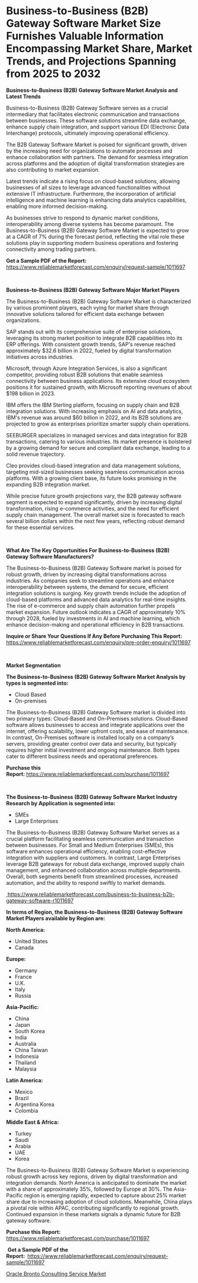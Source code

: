<p><h1>Business-to-Business (B2B) Gateway Software Market Size Furnishes Valuable Information Encompassing Market Share, Market Trends, and Projections Spanning from 2025 to 2032</h1></p><p><strong>Business-to-Business (B2B) Gateway Software Market Analysis and Latest Trends</strong></p>
<p><p>Business-to-Business (B2B) Gateway Software serves as a crucial intermediary that facilitates electronic communication and transactions between businesses. These software solutions streamline data exchange, enhance supply chain integration, and support various EDI (Electronic Data Interchange) protocols, ultimately improving operational efficiency. </p><p>The B2B Gateway Software Market is poised for significant growth, driven by the increasing need for organizations to automate processes and enhance collaboration with partners. The demand for seamless integration across platforms and the adoption of digital transformation strategies are also contributing to market expansion. </p><p>Latest trends indicate a rising focus on cloud-based solutions, allowing businesses of all sizes to leverage advanced functionalities without extensive IT infrastructure. Furthermore, the incorporation of artificial intelligence and machine learning is enhancing data analytics capabilities, enabling more informed decision-making. </p><p>As businesses strive to respond to dynamic market conditions, interoperability among diverse systems has become paramount. The Business-to-Business (B2B) Gateway Software Market is expected to grow at a CAGR of 7% during the forecast period, reflecting the vital role these solutions play in supporting modern business operations and fostering connectivity among trading partners.</p></p>
<p><strong>Get a Sample PDF of the Report:&nbsp;</strong> <a href="https://www.reliablemarketforecast.com/enquiry/request-sample/1011697?utm_campaign=2890&utm_medium=2&utm_source=Github&utm_content=ia&utm_term=11032025&utm_id=business-to-business-b2b-gateway-software">https://www.reliablemarketforecast.com/enquiry/request-sample/1011697</a></p>
<p>&nbsp;</p>
<p><strong>Business-to-Business (B2B) Gateway Software Major Market Players</strong></p>
<p><p>The Business-to-Business (B2B) Gateway Software Market is characterized by various prominent players, each vying for market share through innovative solutions tailored for efficient data exchange between organizations.</p><p>SAP stands out with its comprehensive suite of enterprise solutions, leveraging its strong market position to integrate B2B capabilities into its ERP offerings. With consistent growth trends, SAP's revenue reached approximately $32.6 billion in 2022, fueled by digital transformation initiatives across industries.</p><p>Microsoft, through Azure Integration Services, is also a significant competitor, providing robust B2B solutions that enable seamless connectivity between business applications. Its extensive cloud ecosystem positions it for sustained growth, with Microsoft reporting revenues of about $198 billion in 2023.</p><p>IBM offers the IBM Sterling platform, focusing on supply chain and B2B integration solutions. With increasing emphasis on AI and data analytics, IBM's revenue was around $60 billion in 2022, and its B2B solutions are projected to grow as enterprises prioritize smarter supply chain operations.</p><p>SEEBURGER specializes in managed services and data integration for B2B transactions, catering to various industries. Its market presence is bolstered by a growing demand for secure and compliant data exchange, leading to a solid revenue trajectory.</p><p>Cleo provides cloud-based integration and data management solutions, targeting mid-sized businesses seeking seamless communication across platforms. With a growing client base, its future looks promising in the expanding B2B integration market.</p><p>While precise future growth projections vary, the B2B gateway software segment is expected to expand significantly, driven by increasing digital transformation, rising e-commerce activities, and the need for efficient supply chain management. The overall market size is forecasted to reach several billion dollars within the next few years, reflecting robust demand for these essential services.</p></p>
<p>&nbsp;</p>
<p><strong>What Are The Key Opportunities For Business-to-Business (B2B) Gateway Software Manufacturers?</strong></p>
<p><p>The Business-to-Business (B2B) Gateway Software market is poised for robust growth, driven by increasing digital transformations across industries. As companies seek to streamline operations and enhance interoperability between systems, the demand for secure, efficient integration solutions is surging. Key growth trends include the adoption of cloud-based platforms and advanced data analytics for real-time insights. The rise of e-commerce and supply chain automation further propels market expansion. Future outlook indicates a CAGR of approximately 10% through 2028, fueled by investments in AI and machine learning, which enhance decision-making and operational efficiency in B2B transactions.</p></p>
<p><strong>Inquire or Share Your Questions If Any Before Purchasing This Report:</strong> <a href="https://www.reliablemarketforecast.com/enquiry/pre-order-enquiry/1011697?utm_campaign=2890&utm_medium=2&utm_source=Github&utm_content=ia&utm_term=11032025&utm_id=business-to-business-b2b-gateway-software">https://www.reliablemarketforecast.com/enquiry/pre-order-enquiry/1011697</a></p>
<p>&nbsp;</p>
<p><strong>Market Segmentation</strong></p>
<p><strong>The Business-to-Business (B2B) Gateway Software Market Analysis by types is segmented into:</strong></p>
<p><ul><li>Cloud Based</li><li>On-premises</li></ul></p>
<p><p>The Business-to-Business (B2B) Gateway Software market is divided into two primary types: Cloud-Based and On-Premises solutions. Cloud-Based software allows businesses to access and integrate applications over the internet, offering scalability, lower upfront costs, and ease of maintenance. In contrast, On-Premises software is installed locally on a company’s servers, providing greater control over data and security, but typically requires higher initial investment and ongoing maintenance. Both types cater to different business needs and operational preferences.</p></p>
<p><strong>Purchase this Report:&nbsp;</strong><a href="https://www.reliablemarketforecast.com/purchase/1011697?utm_campaign=2890&utm_medium=2&utm_source=Github&utm_content=ia&utm_term=11032025&utm_id=business-to-business-b2b-gateway-software">https://www.reliablemarketforecast.com/purchase/1011697</a></p>
<p>&nbsp;</p>
<p><strong>The Business-to-Business (B2B) Gateway Software Market Industry Research by Application is segmented into:</strong></p>
<p><ul><li>SMEs</li><li>Large Enterprises</li></ul></p>
<p><p>The Business-to-Business (B2B) Gateway Software Market serves as a crucial platform facilitating seamless communication and transaction between businesses. For Small and Medium Enterprises (SMEs), this software enhances operational efficiency, enabling cost-effective integration with suppliers and customers. In contrast, Large Enterprises leverage B2B gateways for robust data exchange, improved supply chain management, and enhanced collaboration across multiple departments. Overall, both segments benefit from streamlined processes, increased automation, and the ability to respond swiftly to market demands.</p></p>
<p><a href="https://www.reliablemarketforecast.com/business-to-business-b2b-gateway-software-r1011697?utm_campaign=2890&utm_medium=2&utm_source=Github&utm_content=ia&utm_term=11032025&utm_id=business-to-business-b2b-gateway-software">&nbsp;https://www.reliablemarketforecast.com/business-to-business-b2b-gateway-software-r1011697</a></p>
<p><strong>In terms of Region, the Business-to-Business (B2B) Gateway Software Market Players available by Region are:</strong></p>
<p>
    <p> <strong> North America: </strong>
        <ul>
            <li>United States</li>
            <li>Canada</li>
        </ul>
        </p> 
    <p> <strong> Europe: </strong>
        <ul>
            <li>Germany</li>
            <li>France</li>
            <li>U.K.</li>
            <li>Italy</li>
            <li>Russia</li>
        </ul>
        </p> 
    <p> <strong> Asia-Pacific: </strong>
        <ul>
            <li>China</li>
            <li>Japan</li>
            <li>South Korea</li>
            <li>India</li>
            <li>Australia</li>
            <li>China Taiwan</li>
            <li>Indonesia</li>
            <li>Thailand</li>
            <li>Malaysia</li>
        </ul>
        </p> 
    <p> <strong> Latin America: </strong>
        <ul>
            <li>Mexico</li>
            <li>Brazil</li>
            <li>Argentina Korea</li>
            <li>Colombia</li>
        </ul>
        </p> 
    <p> <strong> Middle East & Africa: </strong>
        <ul>
            <li>Turkey</li>
            <li>Saudi</li>
            <li>Arabia</li>
            <li>UAE</li>
            <li>Korea</li>
        </ul>
    </p>
    </p>
<p><p>The Business-to-Business (B2B) Gateway Software Market is experiencing robust growth across key regions, driven by digital transformation and integration demands. North America is anticipated to dominate the market with a share of approximately 35%, followed by Europe at 30%. The Asia-Pacific region is emerging rapidly, expected to capture about 25% market share due to increasing adoption of cloud solutions. Meanwhile, China plays a pivotal role within APAC, contributing significantly to regional growth. Continued expansion in these markets signals a dynamic future for B2B gateway software.</p></p>
<p><strong>Purchase this Report: </strong><a href="https://www.reliablemarketforecast.com/purchase/1011697?utm_campaign=2890&utm_medium=2&utm_source=Github&utm_content=ia&utm_term=11032025&utm_id=business-to-business-b2b-gateway-software">https://www.reliablemarketforecast.com/purchase/1011697</a></p>
<p>&nbsp;<strong>Get a Sample PDF of the Report:&nbsp;&nbsp;</strong><a href="https://www.reliablemarketforecast.com/enquiry/request-sample/1011697?utm_campaign=2890&utm_medium=2&utm_source=Github&utm_content=ia&utm_term=11032025&utm_id=business-to-business-b2b-gateway-software">https://www.reliablemarketforecast.com/enquiry/request-sample/1011697</a></p>
<p><strong></strong></p>
<p><p><a href="https://github.com/aertsfecto0h/Market-Research-Report-List-1/blob/main/oracle-bronto-consulting-service-market.md?utm_campaign=2890&utm_medium=2&utm_source=Github&utm_content=ia&utm_term=11032025&utm_id=business-to-business-b2b-gateway-software">Oracle Bronto Consulting Service Market</a></p></p>